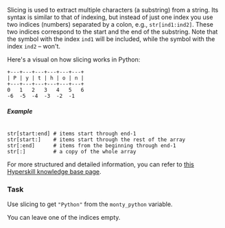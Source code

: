 

Slicing is used to extract multiple characters (a substring) from a string. 
Its syntax is similar to that of indexing, but instead of just one index you use 
two indices (numbers) separated by a colon, e.g., `str[ind1:ind2]`. These two 
indices correspond to the start and the end of the substring. Note that the symbol 
with the index `ind1` will be included, while the symbol with the index `ind2` – won't.

Here's a visual on how slicing works in Python:

```text
+---+---+---+---+---+---+
| P | y | t | h | o | n |
+---+---+---+---+---+---+
0   1   2   3   4   5   6
-6  -5  -4  -3  -2  -1
```

##### Example
<pre><code>
str[start:end] # items start through end-1
str[start:]    # items start through the rest of the array
str[:end]      # items from the beginning through end-1
str[:]         # a copy of the whole array
</code></pre>

For more structured and detailed information, you can refer to [this Hyperskill knowledge base page](https://hyperskill.org/learn/step/6177?utm_source=jba&utm_medium=jba_courses_links).

### Task
Use slicing to get `"Python"` from the `monty_python` variable.  

<div class='hint'>You can leave one of the indices empty.</div>
